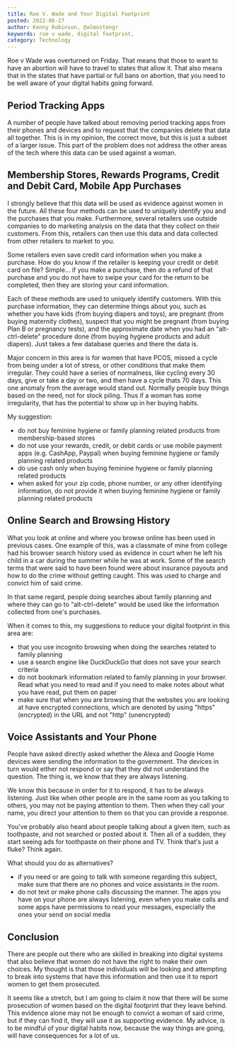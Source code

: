 ```yaml
---
title: Roe V. Wade and Your Digital Footprint
posted: 2022-06-27
author: Kenny Robinson, @almostengr
keywords: roe v wade, digital footprint, 
category: Technology
---
```


Roe v Wade was overturned on Friday. That means that those to want to have an abortion will have to travel to 
states that allow it. That also means that in the states that have partial or full bans on abortion, 
that you need to be well aware of your digital habits going forward. 

## Period Tracking Apps

A number of people have talked about removing period tracking apps from their phones and devices and 
to request that the companies delete that data all together. This is in my opinion, the correct move, but this is 
just a subset of a larger issue. This part of the problem does not address the other areas of the tech
where this data can be used against a woman. 

## Membership Stores, Rewards Programs, Credit and Debit Card, Mobile App Purchases

I strongly believe that this data will be used as evidence against women in the future. All these four methods 
can be used to uniquely identify you and the purchases that you make. Furthermore, several retailers use 
outside companies to do marketing analysis on the data that they collect on their customers. From this, 
retailers can then use this data and data collected from other retailers to market to you. 

Some retailers even save credit card information when you make a purchase. How do you know if the retailer
is keeping your credit or debit card on file? Simple... if you make a purchase, then do a refund of that 
purchase and you do not have to swipe your card for the return to be completed, then they are storing your 
card information. 

Each of these methods are used to uniquely identify customers. With this purchase information, they can 
determine things about you, such as whether you have kids (from buying diapers and toys), 
are pregnant (from buying maternity clothes), 
suspect that you might be pregnant (from buying Plan B or pregnancy tests), 
and the approximate date when you had an "alt-ctrl-delete" procedure done (from buying hygiene products and adult diapers). 
Just takes a few database queries and there the data is.

Major concern in this area is for women that have PCOS, missed a cycle from being under a lot of stress,
or other conditions that make them irregular. They could 
have a series of normalness, like cycling every 30 days, give or take a day or two, and then have a cycle thats 70 
days. This one anomaly from the average would stand out. Normally people buy things based on the need, not 
for stock piling. Thus if a woman has some irregularity, that has the potential to show up in her 
buying habits.

My suggestion: 

* do not buy feminine hygiene or family planning related products from membership-based stores
* do not use your rewards, credit, or debit cards or use mobile payment apps (e.g. CashApp, Paypal)
when buying feminine hygiene or family planning related products 
* do use cash only when buying feminine hygiene or family planning related products
* when asked for your zip code, phone number, or any other identifying information, do not provide it when 
buying feminine hygiene or family planning related products

## Online Search and Browsing History

What you look at online and where you browse online has been used in previous cases. One example of this, was 
a classmate of mine from college had his browser search history used as evidence in court when he 
left his child in a car during the summer while he was at work. Some of the search terms that were said 
to have been found were about insurance payouts and how to do the crime without getting caught. This was used to 
charge and convict him of said crime.

In that same regard, people doing searches about family planning and where they can go to "alt-ctrl-delete" 
would be used like the information collected from one's purchases. 

When it comes to this, my suggestions to reduce your digital footprint in this area are:

* that you use incognito browsing when doing the searches related to family planning
* use a search engine like DuckDuckGo that does not save your search criteria
* do not bookmark information related to family planning in your browser. Read what you need to read and if 
you need to make notes about what you have read, put them on paper
* make sure that when you are browsing that the websites you are looking at have encrypted connections,
which are denoted by using "https" (encrypted) in the URL and not "http" (unencrypted)

## Voice Assistants and Your Phone

People have asked directly asked whether the Alexa and Google Home devices were sending the information to the 
government. The devices in turn would either not respond or say that they did not understand the question. 
The thing is, we know that they are always listening. 

We know this because in order for it to respond, it has to be always listening. Just like when other 
people are in the same room as you talking to others, you may not be paying attention to them. Then when they 
call your name, you direct your attention to them so that you can provide a response. 

You've probably also heard about people talking about a given item, such as toothpaste, and not searched 
or posted about it. Then all of a sudden, they start seeing ads for toothpaste on their phone and 
TV. Think that's just a fluke? Think again.

What should you do as alternatives?

* if you need or are going to talk with someone regarding this subject, make sure that there are no phones 
and voice assistants in the room.
* do not text or make phone calls discussing the manner. The apps you have on your phone are always listening, 
even when you make calls and some apps have permissions to read your messages, especially the ones your send
on social media

## Conclusion 

There are people out there who are skilled in breaking into digital systems that also believe that women 
do not have the right to make their own choices. My thought is that those individuals will be looking and 
attempting to break into systems that have this information and then use it to report women to get 
them prosecuted. 

It seems like a stretch, but I am going to claim it now that there will be some prosecution of women
based on the digital footprint that they leave behind. This evidence alone may not be enough to 
convict a woman of said crime, but if they can find it, they will use it as supporting evidence. 
My advice, is to be mindful of your digital habits now, because the way things are going, will have 
consequences for a lot of us.
